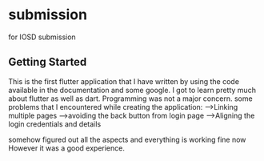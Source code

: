 # submission

for IOSD submission

## Getting Started

This is the first flutter application that I have written by using the code available in the documentation and some google.
I got to learn pretty much about flutter as well as dart. 
Programming was not a major concern.
some problems that I encountered while creating the application:
-->Linking multiple pages
-->avoiding the back button from login page
-->Aligning the login credentials and details

somehow figured out all the aspects and everything is working fine now 
However it was a good experience.
